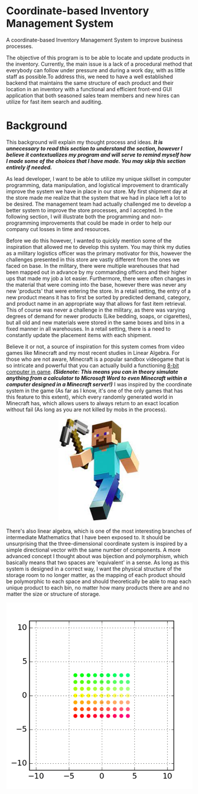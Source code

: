 # Coordinate-based Inventory Management System 
 A coordinate-based Inventory Management System to improve business processes.

The objective of this program is to be able to locate and update products in the inventory. Currently, the main issue is a lack of a procedural method that everybody can follow under pressure and during a work day, with as little staff as possible.To address this, we need to have a well established backend that maintains the same structure of each product and their location in an inventory with a functional and efficient front-end GUI application that both seasoned sales team members and new hires can utilize for fast item search and auditing.

# Background
This background will explain my thought process and ideas. ***It is unnecessary to read this section to understand the section, however I believe it contextualizes my program and will serve to remind myself how I made some of the choices that I have made. You may skip this section entirely if needed.***

As lead developer, I want to be able to utilize my unique skillset in computer programming, data manipulation, and logistical improvement to dramtically improve the system we have in place in our store. My first shipment day at the store made me realize that the system that we had in place left a lot to be desired. The management team had actually challenged me to develop a better system to improve the store processes, and I accepted. In the following section, I will illustrate both the programming and non-programming improvements that could be made in order to help our company cut losses in time and resources.

Before we do this however, I wanted to quickly mention some of the inspiration that allowed me to develop this system. You may think my duties as a military logistics officer was the primary motivator for this, however the challenges presented in this store are vastly different from the ones we faced on base. In the military, there were multiple warehouses that had been mapped out in advance by my commanding officers and their higher ups that made my job a lot easier. Furthermore, there were often changes in the material that were coming into the base, however there was never any new 'products' that were entering the store. In a retail setting, the entry of a new product means it has to first be sorted by predicted demand, category, and product name in an appropriate way that allows for fast item retrieval. This of course was never a challenge in the military, as there was varying degrees of demand for newer products (Like bedding, soaps, or cigarettes), but all old and new materials were stored in the same boxes and bins in a fixed manner in all warehouses. In a retail setting, there is a need to constantly update the placement items with each shipment.   

Believe it or not, a source of inspiration for this system comes from video games like Minecraft and my most recent studies in Linear Algebra. For those who are not aware, Minecraft is a popular sandbox videogame that is so intricate and powerful that you can actually build a functioning [8-bit computer in game](https://www.minecraftforum.net/forums/minecraft-java-edition/redstone-discussion-and/redstone-creations/3043582-8-bit-computer-turing-complete). ***(Sidenote: This means you can in theory simulate anything from a calculator to Microsoft Word to even Minecraft within a computer designed in a Minecraft server!)*** I was inspired by the coordinate system in the game (As far as I know, it's one of the only games that has this feature to this extent), which every randomly generated world in Minecraft has, which allows users to always return to an exact location without fail (As long as you are not killed by mobs in the process).

<p align="center">
  <img src="https://github.com/Seungjoo-Steven-YOU/Coordinate-based-Inventory-Management-System-/blob/main/images/download.jpg" width="220" height="280">
<p/>


There's also linear algebra, which is one of the most interesting branches of intermediate Mathematics that I have been exposed to. It should be unsurprising that the three-dimensional coordinate system is inspired by a simple directional vector with the same number of components. A more advanced concept I thought about was bijection and polymorphism, which basically means that two spaces are 'equivalent' in a sense. As long as this system is designed in a correct way, I want the physical structure of the storage room to no longer matter, as the mapping of each product should be polymorphic to each space and should theoretically be able to map each unique product to each bin, no matter how many products there are and no matter the size or structure of storage. 

<p align="center">
  <img src="https://github.com/Seungjoo-Steven-YOU/Coordinate-based-Inventory-Management-System-/blob/main/images/shear.gif">
<p/>
